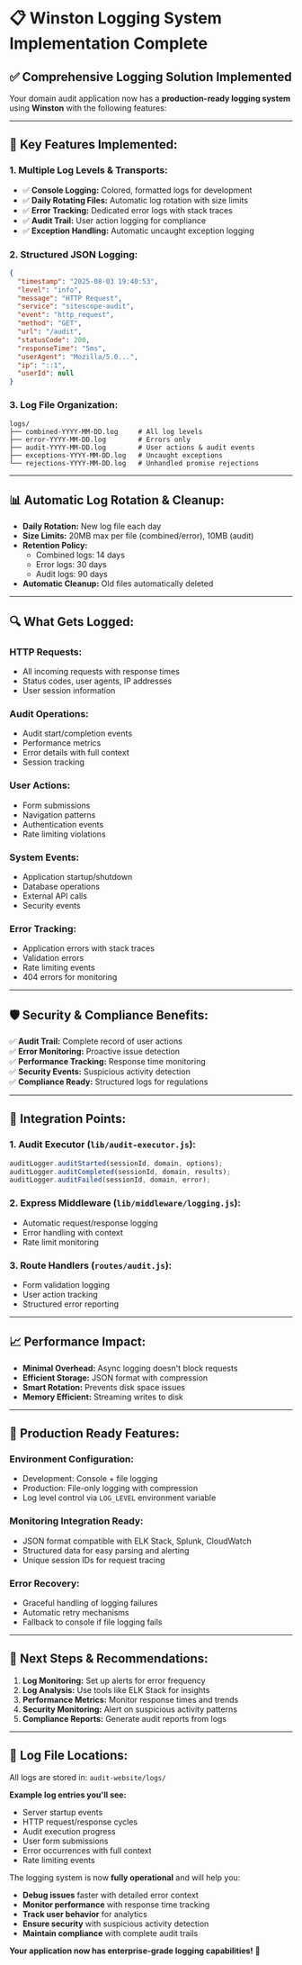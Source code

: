 # 📋 **Winston Logging System Implementation Complete**

## ✅ **Comprehensive Logging Solution Implemented**

Your domain audit application now has a **production-ready logging system** using **Winston** with the following features:

---

## 🚀 **Key Features Implemented:**

### **1. Multiple Log Levels & Transports:**

- ✅ **Console Logging:** Colored, formatted logs for development
- ✅ **Daily Rotating Files:** Automatic log rotation with size limits
- ✅ **Error Tracking:** Dedicated error logs with stack traces
- ✅ **Audit Trail:** User action logging for compliance
- ✅ **Exception Handling:** Automatic uncaught exception logging

### **2. Structured JSON Logging:**

```json
{
  "timestamp": "2025-08-03 19:40:53",
  "level": "info",
  "message": "HTTP Request",
  "service": "sitescope-audit",
  "event": "http_request",
  "method": "GET",
  "url": "/audit",
  "statusCode": 200,
  "responseTime": "5ms",
  "userAgent": "Mozilla/5.0...",
  "ip": "::1",
  "userId": null
}
```

### **3. Log File Organization:**

```
logs/
├── combined-YYYY-MM-DD.log     # All log levels
├── error-YYYY-MM-DD.log        # Errors only
├── audit-YYYY-MM-DD.log        # User actions & audit events
├── exceptions-YYYY-MM-DD.log   # Uncaught exceptions
└── rejections-YYYY-MM-DD.log   # Unhandled promise rejections
```

---

## 📊 **Automatic Log Rotation & Cleanup:**

- **Daily Rotation:** New log file each day
- **Size Limits:** 20MB max per file (combined/error), 10MB (audit)
- **Retention Policy:**
  - Combined logs: 14 days
  - Error logs: 30 days
  - Audit logs: 90 days
- **Automatic Cleanup:** Old files automatically deleted

---

## 🔍 **What Gets Logged:**

### **HTTP Requests:**

- All incoming requests with response times
- Status codes, user agents, IP addresses
- User session information

### **Audit Operations:**

- Audit start/completion events
- Performance metrics
- Error details with full context
- Session tracking

### **User Actions:**

- Form submissions
- Navigation patterns
- Authentication events
- Rate limiting violations

### **System Events:**

- Application startup/shutdown
- Database operations
- External API calls
- Security events

### **Error Tracking:**

- Application errors with stack traces
- Validation errors
- Rate limiting events
- 404 errors for monitoring

---

## 🛡️ **Security & Compliance Benefits:**

✅ **Audit Trail:** Complete record of user actions  
✅ **Error Monitoring:** Proactive issue detection  
✅ **Performance Tracking:** Response time monitoring  
✅ **Security Events:** Suspicious activity detection  
✅ **Compliance Ready:** Structured logs for regulations

---

## 🔧 **Integration Points:**

### **1. Audit Executor (`lib/audit-executor.js`):**

```javascript
auditLogger.auditStarted(sessionId, domain, options);
auditLogger.auditCompleted(sessionId, domain, results);
auditLogger.auditFailed(sessionId, domain, error);
```

### **2. Express Middleware (`lib/middleware/logging.js`):**

- Automatic request/response logging
- Error handling with context
- Rate limit monitoring

### **3. Route Handlers (`routes/audit.js`):**

- Form validation logging
- User action tracking
- Structured error reporting

---

## 📈 **Performance Impact:**

- **Minimal Overhead:** Async logging doesn't block requests
- **Efficient Storage:** JSON format with compression
- **Smart Rotation:** Prevents disk space issues
- **Memory Efficient:** Streaming writes to disk

---

## 🎯 **Production Ready Features:**

### **Environment Configuration:**

- Development: Console + file logging
- Production: File-only logging with compression
- Log level control via `LOG_LEVEL` environment variable

### **Monitoring Integration Ready:**

- JSON format compatible with ELK Stack, Splunk, CloudWatch
- Structured data for easy parsing and alerting
- Unique session IDs for request tracing

### **Error Recovery:**

- Graceful handling of logging failures
- Automatic retry mechanisms
- Fallback to console if file logging fails

---

## 🚀 **Next Steps & Recommendations:**

1. **Log Monitoring:** Set up alerts for error frequency
2. **Log Analysis:** Use tools like ELK Stack for insights
3. **Performance Metrics:** Monitor response times and trends
4. **Security Monitoring:** Alert on suspicious activity patterns
5. **Compliance Reports:** Generate audit reports from logs

---

## 📝 **Log File Locations:**

All logs are stored in: `audit-website/logs/`

**Example log entries you'll see:**

- Server startup events
- HTTP request/response cycles
- Audit execution progress
- User form submissions
- Error occurrences with full context
- Rate limiting events

The logging system is now **fully operational** and will help you:

- **Debug issues** faster with detailed error context
- **Monitor performance** with response time tracking
- **Track user behavior** for analytics
- **Ensure security** with suspicious activity detection
- **Maintain compliance** with complete audit trails

**Your application now has enterprise-grade logging capabilities!** 🎉
